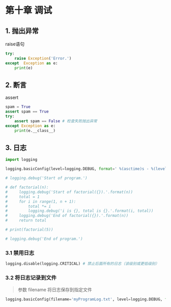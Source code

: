 # 第十章 调试

## 1. 抛出异常
raise语句


```python
try:
    raise Exception('Error.')
except  Exception as e:
    print(e)
```

## 2. 断言
assert


```python
spam = True
assert spam == True
try:
    assert spam == False # 检查失败抛出异常
except Exception as e:
    print(e.__class__)

```

## 3. 日志


```python
import logging

logging.basicConfig(level=logging.DEBUG, format=' %(asctime)s - %(levelname)s - %(message)s')

# logging.debug('Start of program.')

# def factorial(n):
#     logging.debug('Start of factorial({}).'.format(n))
#     total = 1
#     for i in range(1, n + 1):
#         total *= i
#         logging.debug('i is {}, total is {}.'.format(i, total))
#     logging.debug('End of factorial({}).'.format(n))
#     return total

# print(factorial(5))

# logging.debug('End of program.')
```

### 3.1 禁用日志


```python
logging.disable(logging.CRITICAL) # 禁止后面所有的日志（该级别或更低级别）
```

### 3.2 将日志记录到文件
> 参数 filename 将日志保存到指定文件


```python
logging.basicConfig(filename='myProgramLog.txt', level=logging.DEBUG, format=' %(asctime)s - %(levelname)s - %(message)s') # 参数 filename 将日志保存到指定文件
```

